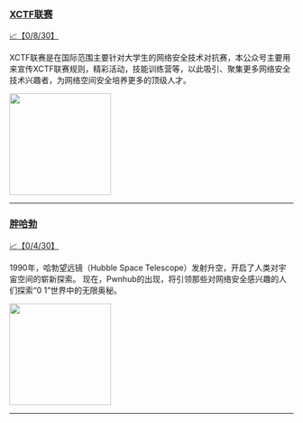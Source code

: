 
### [XCTF联赛](http://wechat.doonsec.com/admin/wechat_echarts/?biz=MjM5NDU3MjExNw==)

[:chart_with_upwards_trend:【0/8/30】](http://wechat.doonsec.com/wechat_echarts/?biz=MjM5NDU3MjExNw==)

XCTF联赛是在国际范围主要针对大学生的网络安全技术对抗赛，本公众号主要用来宣传XCTF联赛规则，精彩活动，技能训练营等，以此吸引、聚集更多网络安全技术兴趣者，为网络空间安全培养更多的顶级人才。

<img align="top" width="180" src="http://open.weixin.qq.com/qr/code?username=gh_3d7c7f90f79f" alt="" />

---


### [胖哈勃](http://wechat.doonsec.com/admin/wechat_echarts/?biz=MzI2OTUzMzg3Ng==)

[:chart_with_upwards_trend:【0/4/30】](http://wechat.doonsec.com/wechat_echarts/?biz=MzI2OTUzMzg3Ng==)

1990年，哈勃望远镜（Hubble Space Telescope）发射升空，开启了人类对宇宙空间的崭新探索。 现在，Pwnhub的出现，将引领那些对网络安全感兴趣的人们探索“0 1”世界中的无限奥秘。

<img align="top" width="180" src="http://open.weixin.qq.com/qr/code?username=gh_2e9e965bad75" alt="" />

---

